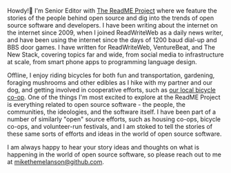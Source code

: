 Howdy!👋 I'm Senior Editor with [The ReadME Project](https://github.com/readme) where we feature the stories of the people behind open source and dig into the trends of open source software and developers. I have been writing about the internet on the internet since 2009, when I joined ReadWriteWeb as a daily news writer, and have been using the internet since the days of 1200 baud dial-up and BBS door games. I have written for ReadWriteWeb, VentureBeat, and The New Stack, covering topics far and wide, from social media to infrastructure at scale, from smart phone apps to programming language design.

Offline, I enjoy riding bicycles for both fun and transportation, gardening, foraging mushrooms and other edibles as I hike with my partner and our dog, and getting involved in cooperative efforts, such as [our local bicycle co-op](http://bsbc.co). One of the things I'm most excited to explore at the ReadME Project is everything related to open source software - the people, the communities, the ideologies, and the software itself. I have been part of a number of similarly "open" source efforts, such as housing co-ops, bicycle co-ops, and volunteer-run festivals, and I am stoked to tell the stories of these same sorts of efforts and ideas in the world of open source software.

I am always happy to hear your story ideas and thoughts on what is happening in the world of open source software, so please reach out to me at [mikethemelanson@github.com](mailto:mikethemelanson@github.com).
<!--
**mikethemelanson/mikethemelanson** is a ✨ _special_ ✨ repository because its `README.md` (this file) appears on your GitHub profile.

Here are some ideas to get you started:

- 🔭 I’m currently working on ...
- 🌱 I’m currently learning ...
- 👯 I’m looking to collaborate on ...
- 🤔 I’m looking for help with ...
- 💬 Ask me about ...
- 📫 How to reach me: ...
- 😄 Pronouns: ...
- ⚡ Fun fact: ...
-->
